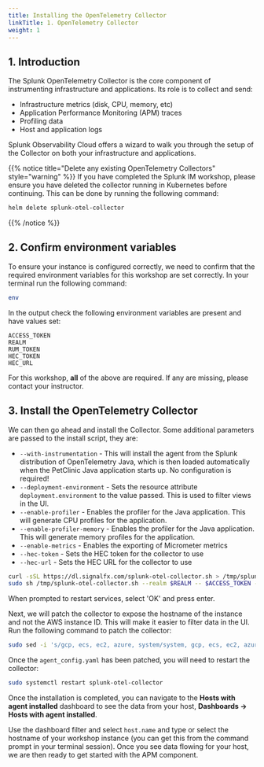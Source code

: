 ```yaml
---
title: Installing the OpenTelemetry Collector
linkTitle: 1. OpenTelemetry Collector
weight: 1
---
```


## 1. Introduction

The Splunk OpenTelemetry Collector is the core component of instrumenting infrastructure and applications.  Its role is to collect and send:

* Infrastructure metrics (disk, CPU, memory, etc)
* Application Performance Monitoring (APM) traces
* Profiling data
* Host and application logs

Splunk Observability Cloud offers a wizard to walk you through the setup of the Collector on both your infrastructure and applications.

{{% notice title="Delete any existing OpenTelemetry Collectors" style="warning" %}}
If you have completed the Splunk IM workshop, please ensure you have deleted the collector running in Kubernetes before continuing. This can be done by running the following command:

``` bash
helm delete splunk-otel-collector
```

{{% /notice %}}

## 2. Confirm environment variables

To ensure your instance is configured correctly, we need to confirm that the required environment variables for this workshop are set correctly. In your terminal run the following command:

``` bash
env
```

In the output check the following environment variables are present and have values set:

```text
ACCESS_TOKEN
REALM
RUM_TOKEN
HEC_TOKEN
HEC_URL
```

For this workshop, **all** of the above are required. If any are missing, please contact your instructor.

## 3. Install the OpenTelemetry Collector

We can then go ahead and install the Collector. Some additional parameters are passed to the install script, they are:

* `--with-instrumentation` - This will install the agent from the Splunk distribution of OpenTelemetry Java, which is then loaded automatically when the PetClinic Java application starts up. No configuration is required!
* `--deployment-environment` - Sets the resource attribute `deployment.environment` to the value passed. This is used to filter views in the UI.
* `--enable-profiler` - Enables the profiler for the Java application. This will generate CPU profiles for the application.
* `--enable-profiler-memory` - Enables the profiler for the Java application. This will generate memory profiles for the application.
* `--enable-metrics` - Enables the exporting of Micrometer metrics
* `--hec-token` - Sets the HEC token for the collector to use
* `--hec-url` - Sets the HEC URL for the collector to use

``` bash
curl -sSL https://dl.signalfx.com/splunk-otel-collector.sh > /tmp/splunk-otel-collector.sh && \
sudo sh /tmp/splunk-otel-collector.sh --realm $REALM -- $ACCESS_TOKEN --mode agent --without-fluentd --with-instrumentation --deployment-environment $INSTANCE-petclinic --enable-profiler --enable-profiler-memory --enable-metrics --hec-token $HEC_TOKEN --hec-url $HEC_URL
```

When prompted to restart services, select 'OK' and press enter.

Next, we will patch the collector to expose the hostname of the instance and not the AWS instance ID. This will make it easier to filter data in the UI. Run the following command to patch the collector:

``` bash
sudo sed -i 's/gcp, ecs, ec2, azure, system/system, gcp, ecs, ec2, azure/g' /etc/otel/collector/agent_config.yaml
```

Once the `agent_config.yaml` has been patched, you will need to restart the collector:

``` bash
sudo systemctl restart splunk-otel-collector
```

Once the installation is completed, you can navigate to the **Hosts with agent installed** dashboard to see the data from your host, **Dashboards → Hosts with agent installed**.

Use the dashboard filter and select `host.name` and type or select the hostname of your workshop instance (you can get this from the command prompt in your terminal session). Once you see data flowing for your host, we are then ready to get started with the APM component.
